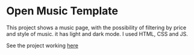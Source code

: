 # Open Music Template

This project shows a music page, with the possibility of filtering by price and style of music. it has light and dark mode. I used HTML, CSS and JS.

See the project working <a href="https://carolf32.github.io/open-music-template/"> here </a>
